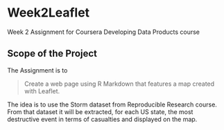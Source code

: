 # Week2Leaflet
Week 2 Assignment for Coursera Developing Data Products course


## Scope of the Project

The Assignment is to

> Create a web page using R Markdown that features a map created with Leaflet.

The idea is to use the Storm dataset from Reproducible Research course. From that dataset it will be extracted, for each US state, the most destructive event in terms of casualties and displayed on the map. 
